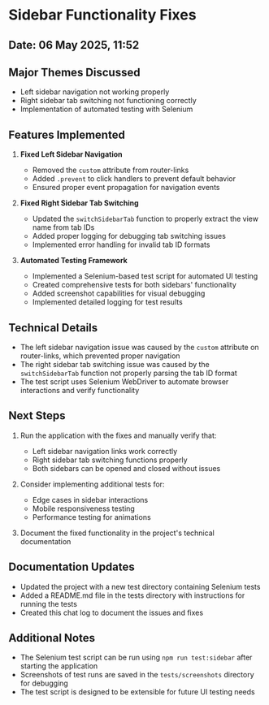 # Sidebar Functionality Fixes

## Date: 06 May 2025, 11:52

## Major Themes Discussed
- Left sidebar navigation not working properly
- Right sidebar tab switching not functioning correctly
- Implementation of automated testing with Selenium

## Features Implemented
1. **Fixed Left Sidebar Navigation**
   - Removed the `custom` attribute from router-links
   - Added `.prevent` to click handlers to prevent default behavior
   - Ensured proper event propagation for navigation events

2. **Fixed Right Sidebar Tab Switching**
   - Updated the `switchSidebarTab` function to properly extract the view name from tab IDs
   - Added proper logging for debugging tab switching issues
   - Implemented error handling for invalid tab ID formats

3. **Automated Testing Framework**
   - Implemented a Selenium-based test script for automated UI testing
   - Created comprehensive tests for both sidebars' functionality
   - Added screenshot capabilities for visual debugging
   - Implemented detailed logging for test results

## Technical Details
- The left sidebar navigation issue was caused by the `custom` attribute on router-links, which prevented proper navigation
- The right sidebar tab switching issue was caused by the `switchSidebarTab` function not properly parsing the tab ID format
- The test script uses Selenium WebDriver to automate browser interactions and verify functionality

## Next Steps
1. Run the application with the fixes and manually verify that:
   - Left sidebar navigation links work correctly
   - Right sidebar tab switching functions properly
   - Both sidebars can be opened and closed without issues

2. Consider implementing additional tests for:
   - Edge cases in sidebar interactions
   - Mobile responsiveness testing
   - Performance testing for animations

3. Document the fixed functionality in the project's technical documentation

## Documentation Updates
- Updated the project with a new test directory containing Selenium tests
- Added a README.md file in the tests directory with instructions for running the tests
- Created this chat log to document the issues and fixes

## Additional Notes
- The Selenium test script can be run using `npm run test:sidebar` after starting the application
- Screenshots of test runs are saved in the `tests/screenshots` directory for debugging
- The test script is designed to be extensible for future UI testing needs
